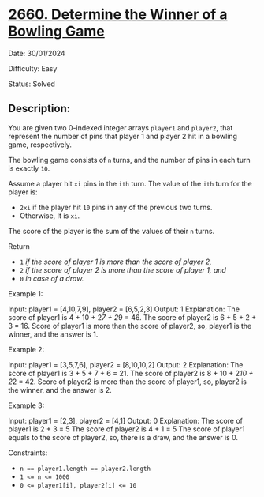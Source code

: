 # [2660\. Determine the Winner of a Bowling Game](https://leetcode.com/problems/determine-the-winner-of-a-bowling-game/)

Date: 30/01/2024

Difficulty: Easy

Status: Solved

## Description:

You are given two 0-indexed integer arrays `player1` and `player2`, that represent the number of pins that player 1 and player 2 hit in a bowling game, respectively.

The bowling game consists of `n` turns, and the number of pins in each turn is exactly `10`.

Assume a player hit `xi` pins in the `ith` turn. The value of the `ith` turn for the player is:

-   `2xi` if the player hit `10` pins in any of the previous two turns.
-   Otherwise, It is `xi`.

The score of the player is the sum of the values of their `n` turns.

Return

-   `1` *if the score of player 1 is more than the score of player 2,*
-   `2` *if the score of player 2 is more than the score of player 1, and*
-   `0` *in case of a draw.*

Example 1:

Input: player1 = [4,10,7,9], player2 = [6,5,2,3]
Output: 1
Explanation: The score of player1 is 4 + 10 + 2*7 + 2*9 = 46.
The score of player2 is 6 + 5 + 2 + 3 = 16.
Score of player1 is more than the score of player2, so, player1 is the winner, and the answer is 1.

Example 2:

Input: player1 = [3,5,7,6], player2 = [8,10,10,2]
Output: 2
Explanation: The score of player1 is 3 + 5 + 7 + 6 = 21.
The score of player2 is 8 + 10 + 2*10 + 2*2 = 42.
Score of player2 is more than the score of player1, so, player2 is the winner, and the answer is 2.

Example 3:

Input: player1 = [2,3], player2 = [4,1]
Output: 0
Explanation: The score of player1 is 2 + 3 = 5
The score of player2 is 4 + 1 = 5
The score of player1 equals to the score of player2, so, there is a draw, and the answer is 0.

Constraints:

-   `n == player1.length == player2.length`
-   `1 <= n <= 1000`
-   `0 <= player1[i], player2[i] <= 10`